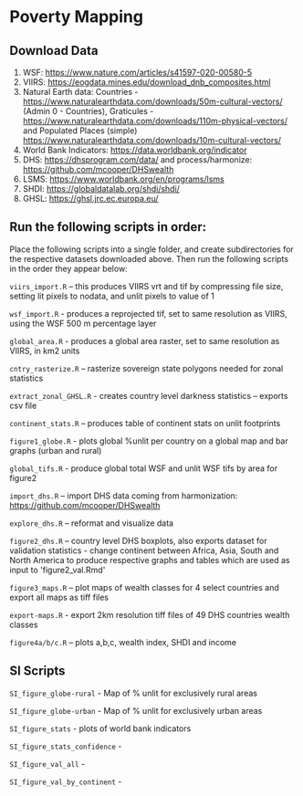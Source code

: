 # Poverty Mapping

## Download Data

1. WSF: https://www.nature.com/articles/s41597-020-00580-5
2. VIIRS: https://eogdata.mines.edu/download_dnb_composites.html
3. Natural Earth data: Countries - https://www.naturalearthdata.com/downloads/50m-cultural-vectors/ (Admin 0 - Countries), Graticules - https://www.naturalearthdata.com/downloads/110m-physical-vectors/ and Populated Places (simple) https://www.naturalearthdata.com/downloads/10m-cultural-vectors/
4. World Bank Indicators:	https://data.worldbank.org/indicator
5. DHS: https://dhsprogram.com/data/ and process/harmonize: https://github.com/mcooper/DHSwealth
6. LSMS: https://www.worldbank.org/en/programs/lsms
7. SHDI: https://globaldatalab.org/shdi/shdi/
8. GHSL: https://ghsl.jrc.ec.europa.eu/


## Run the following scripts in order:

Place the following scripts into a single folder, and create subdirectories for the respective datasets downloaded above. Then run the following scripts in the order they appear below:

`viirs_import.R` – this produces VIIRS vrt and tif by compressing file size, setting lit pixels to nodata, and unlit pixels to value of 1

`wsf_import.R` - produces a reprojected tif, set to same resolution as VIIRS, using the WSF 500 m percentage layer

`global_area.R` - produces a global area raster, set to same resolution as VIIRS, in km2 units

`cntry_rasterize.R` – rasterize sovereign state polygons needed for zonal statistics

`extract_zonal_GHSL.R` - creates country level darkness statistics – exports csv file

`continent_stats.R` – produces table of continent stats on unlit footprints

`figure1_globe.R` - plots global %unlit per country on a global map and bar graphs (urban and rural)

`global_tifs.R` - produce global total WSF and unlit WSF tifs by area for figure2

`import_dhs.R` – import DHS data coming from harmonization: https://github.com/mcooper/DHSwealth

`explore_dhs.R` – reformat and visualize data

`figure2_dhs.R` – country level DHS boxplots, also exports dataset for validation statistics - change continent between Africa, Asia, South and North America to produce respective graphs and tables which are used as input to 'figure2_val.Rmd'

`figure3_maps.R` – plot maps of wealth classes for 4 select countries and export all maps as tiff files

`export-maps.R` - export 2km resolution tiff files of 49 DHS countries wealth classes

`figure4a/b/c.R` – plots a,b,c, wealth index, SHDI and income


## SI Scripts

`SI_figure_globe-rural` - Map of % unlit for exclusively rural areas

`SI_figure_globe-urban` - Map of % unlit for exclusively urban areas

`SI_figure_stats` - plots of world bank indicators

`SI_figure_stats_confidence` - 

`SI_figure_val_all` - 

`SI_figure_val_by_continent` - 
